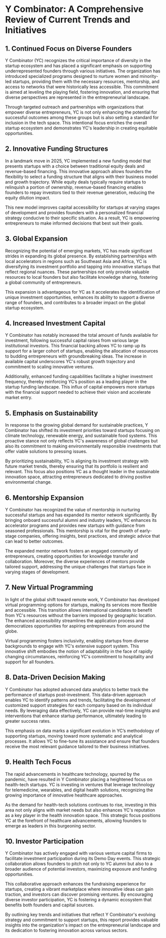 # Y Combinator: A Comprehensive Review of Current Trends and Initiatives

## 1. Continued Focus on Diverse Founders
Y Combinator (YC) recognizes the critical importance of diversity in the startup ecosystem and has placed a significant emphasis on supporting underrepresented founders through various initiatives. The organization has introduced specialized programs designed to nurture women and minority-led startups, providing them with the necessary resources, mentorship, and access to networks that were historically less accessible. This commitment is aimed at leveling the playing field, fostering innovation, and ensuring that diverse perspectives are represented in the entrepreneurial landscape.

Through targeted outreach and partnerships with organizations that empower diverse entrepreneurs, YC is not only enhancing the potential for successful outcomes among these groups but is also setting a standard for inclusion in the tech space. This intentional focus enriches the overall startup ecosystem and demonstrates YC's leadership in creating equitable opportunities.

## 2. Innovative Funding Structures
In a landmark move in 2025, YC implemented a new funding model that presents startups with a choice between traditional equity deals and revenue-based financing. This innovative approach allows founders the flexibility to select a funding structure that aligns with their business model and growth trajectory. While equity deals typically require startups to relinquish a portion of ownership, revenue-based financing enables founders to repay investors tied to their revenue generation, reducing the equity dilution impact.

This new model improves capital accessibility for startups at varying stages of development and provides founders with a personalized financial strategy conducive to their specific situation. As a result, YC is empowering entrepreneurs to make informed decisions that best suit their goals.

## 3. Global Expansion
Recognizing the potential of emerging markets, YC has made significant strides in expanding its global presence. By establishing partnerships with local accelerators in regions such as Southeast Asia and Africa, YC is diversifying its investment portfolio and tapping into innovative startups that reflect regional nuances. These partnerships not only provide valuable resources to local founders but also facilitate knowledge sharing, fostering a global community of entrepreneurs.

This expansion is advantageous for YC as it accelerates the identification of unique investment opportunities, enhances its ability to support a diverse range of founders, and contributes to a broader impact on the global startup ecosystem.

## 4. Increased Investment Capital
Y Combinator has notably increased the total amount of funds available for investment, following successful capital raises from various large institutional investors. This financial backing allows YC to ramp up its support for a larger cohort of startups, enabling the allocation of resources to budding entrepreneurs with groundbreaking ideas. The increase in available capital underscores YC's robust growth trajectory and commitment to scaling innovative ventures.

Additionally, enhanced funding capabilities facilitate a higher investment frequency, thereby reinforcing YC’s position as a leading player in the startup funding landscape. This influx of capital empowers more startups with the financial support needed to achieve their vision and accelerate market entry.

## 5. Emphasis on Sustainability
In response to the growing global demand for sustainable practices, Y Combinator has shifted its investment priorities toward startups focusing on climate technology, renewable energy, and sustainable food systems. This proactive stance not only reflects YC's awareness of global challenges but also its commitment to making environmentally responsible investments that offer viable solutions to pressing issues.

By prioritizing sustainability, YC is aligning its investment strategy with future market trends, thereby ensuring that its portfolio is resilient and relevant. This focus also positions YC as a thought leader in the sustainable innovation space, attracting entrepreneurs dedicated to driving positive environmental change.

## 6. Mentorship Expansion
Y Combinator has recognized the value of mentorship in nurturing successful startups and has expanded its mentor network significantly. By bringing onboard successful alumni and industry leaders, YC enhances its accelerator programs and provides new startups with guidance from seasoned professionals. This mentorship is vital for the growth of early-stage companies, offering insights, best practices, and strategic advice that can lead to better outcomes.

The expanded mentor network fosters an engaged community of entrepreneurs, creating opportunities for knowledge transfer and collaboration. Moreover, the diverse experiences of mentors provide tailored support, addressing the unique challenges that startups face in varying stages of development.

## 7. New Virtual Programming
In light of the global shift toward remote work, Y Combinator has developed virtual programming options for startups, making its services more flexible and accessible. This transition allows international candidates to benefit from YC's resources without the barriers imposed by geographic location. The enhanced accessibility streamlines the application process and democratizes opportunities for aspiring entrepreneurs from around the globe.

Virtual programming fosters inclusivity, enabling startups from diverse backgrounds to engage with YC's extensive support system. This innovative shift embodies the notion of adaptability in the face of rapidly changing circumstances, reinforcing YC's commitment to hospitality and support for all founders.

## 8. Data-Driven Decision Making
Y Combinator has adopted advanced data analytics to better track the performance of startups post-investment. This data-driven approach enables YC to identify patterns and trends, facilitating the development of customized support strategies for each company based on its individual needs. By leveraging data effectively, YC can provide real-time insights and interventions that enhance startup performance, ultimately leading to greater success rates.

This emphasis on data marks a significant evolution in YC’s methodology of supporting startups, moving toward more systematic and analytical processes. It allows YC to fine-tune its assistance and ensure that founders receive the most relevant guidance tailored to their business initiatives.

## 9. Health Tech Focus
The rapid advancements in healthcare technology, spurred by the pandemic, have resulted in Y Combinator placing a heightened focus on health-tech startups. YC is investing in ventures that leverage technology for telemedicine, wearables, and digital health solutions, recognizing the growing importance of innovative healthcare approaches. 

As the demand for health-tech solutions continues to rise, investing in this area not only aligns with market needs but also enhances YC's reputation as a key player in the health innovation space. This strategic focus positions YC at the forefront of healthcare advancements, allowing founders to emerge as leaders in this burgeoning sector.

## 10. Investor Participation
Y Combinator has actively engaged with various venture capital firms to facilitate investment participation during its Demo Day events. This strategic collaboration allows founders to pitch not only to YC alumni but also to a broader audience of potential investors, maximizing exposure and funding opportunities. 

This collaborative approach enhances the fundraising experience for startups, creating a vibrant marketplace where innovative ideas can gain traction, and investors can discover promising ventures. By encouraging diverse investor participation, YC is fostering a dynamic ecosystem that benefits both founders and capital sources.

By outlining key trends and initiatives that reflect Y Combinator's evolving strategy and commitment to support startups, this report provides valuable insights into the organization's impact on the entrepreneurial landscape and its dedication to fostering innovation across various sectors.